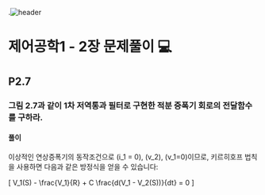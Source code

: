 .![header](https://capsule-render.vercel.app/api?type=wave&color=auto&height=300&section=header&text=Control-Systems-Engineering&fontSize=30)




#  제어공학1 - 2장 문제풀이 :computer: 



## P2.7 
### 그림 2.7과 같이 1차 저역통과 필터로 구현한 적분 증폭기 회로의 전달함수를 구하라.
#### 풀이

이상적인 연상증폭기의 동작조건으로 \(i_1 = 0\), \(v_2\), \(v_1=0\)이므로, 키르히호프 법칙을 사용하면 다음과 같은 방정식을 얻을 수 있습니다:

\[ V_1(S) - \frac{V_1}{R} + C \frac{d(V_1 - V_2(S))}{dt} = 0 \]
